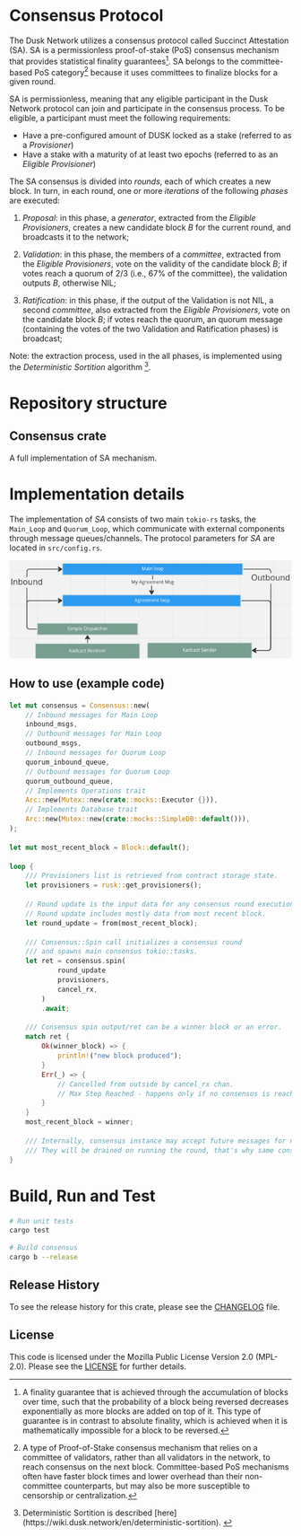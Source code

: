# Consensus Protocol

The Dusk Network utilizes a consensus protocol called Succinct Attestation (SA). SA is a permissionless proof-of-stake (PoS) consensus mechanism that provides statistical finality guarantees[^1]. SA belongs to the committee-based PoS category[^2] because it uses committees to finalize blocks for a given round.

SA is permissionless, meaning that any eligible participant in the Dusk Network protocol can join and participate in the consensus process. To be eligible, a participant must meet the following requirements:

 - Have a pre-configured amount of DUSK locked as a stake (referred to as a _Provisioner_)
 - Have a stake with a maturity of at least two epochs (referred to as an _Eligible Provisioner_)

The SA consensus is divided into _rounds_, each of which creates a new block. In turn, in each round, one or more _iterations_ of the following _phases_ are executed:

  1. _Proposal_: in this phase, a _generator_, extracted from the _Eligible Provisioners_, creates a new candidate block $B$ for the current round, and broadcasts it to the network;
  
  2. _Validation_: in this phase, the members of a _committee_, extracted from the _Eligible Provisioners_, vote on the validity of the candidate block $B$; 
  if votes reach a quorum of $2/3$ (i.e., 67% of the committee), the validation outputs $B$, otherwise NIL;

  3. _Ratification_: in this phase, if the output of the Validation is not NIL, a second _committee_, also extracted from the _Eligible Provisioners_, vote on the candidate block $B$;
  if votes reach the quorum, an quorum message (containing the votes of the two Validation and Ratification phases) is broadcast;

Note: the extraction process, used in the all phases, is implemented using the _Deterministic Sortition_ algorithm [^3]. 


# Repository structure

## Consensus crate
A full implementation of SA mechanism.

# Implementation details
The implementation of *SA* consists of two main `tokio-rs` tasks, the `Main_Loop` and `Quorum_Loop`, which communicate with external components through message queues/channels. The protocol parameters for *SA* are located in `src/config.rs`.

 ![Screenshot](node.png)

## How to use (example code)
```rust
let mut consensus = Consensus::new(
	// Inbound messages for Main Loop
	inbound_msgs,
	// Outbound messages for Main Loop
	outbound_msgs,
	// Inbound messages for Quorum Loop
	quorum_inbound_queue,
	// Outbound messages for Quorum Loop
    quorum_outbound_queue,
	// Implements Operations trait
	Arc::new(Mutex::new(crate::mocks::Executor {})),
	// Implements Database trait
	Arc::new(Mutex::new(crate::mocks::SimpleDB::default())),
);

let mut most_recent_block = Block::default();

loop {
	/// Provisioners list is retrieved from contract storage state.
	let provisioners = rusk::get_provisioners();

	// Round update is the input data for any consensus round execution.
	// Round update includes mostly data from most recent block. 
	let round_update = from(most_recent_block);

	/// Consensus::Spin call initializes a consensus round
	/// and spawns main consensus tokio::tasks.
	let ret = consensus.spin(
			round_update
			provisioners,
			cancel_rx,
		)
		.await;

	/// Consensus spin output/ret can be a winner block or an error. 
	match ret {
		Ok(winner_block) => { 
			println!("new block produced");
		}
		Err(_) => {
			// Cancelled from outside by cancel_rx chan.
			// Max Step Reached - happens only if no consensus is reached for up to 213 steps/71 iterations.
		}
	}
	most_recent_block = winner;

	/// Internally, consensus instance may accept future messages for next round. 
	/// They will be drained on running the round, that's why same consensus instance is used for all round executions.
}
```

# Build, Run and Test
```bash
# Run unit tests
cargo test
```

```bash
# Build consensus
cargo b --release
```

[^1]: A finality guarantee that is achieved through the accumulation of blocks over time, such that the probability of a block being reversed decreases exponentially as more blocks are added on top of it. This type of guarantee is in contrast to absolute finality, which is achieved when it is mathematically impossible for a block to be reversed.
[^2]: A type of Proof-of-Stake consensus mechanism that relies on a committee of validators, rather than all validators in the network, to reach consensus on the next block. Committee-based PoS mechanisms often have faster block times and lower overhead than their non-committee counterparts, but may also be more susceptible to censorship or centralization.
[^3]: <!-- TODO: add short description here --> Deterministic Sortition is described [here](https://wiki.dusk.network/en/deterministic-sortition). 
[^4]: Kadcast is a decentralized protocol used for efficient communication between nodes in a network. It is based on the Kademlia algorithm and maintains a routing table to find the best path to another node. Kadcast is commonly used in decentralized systems, such as decentralized applications (DApps) and decentralized file sharing systems, to send messages and data between nodes in a fast and reliable manner. One of the main advantages of Kadcast is its decentralized nature, which makes it resistant to censorship and other forms of interference, making it a popular choice for applications that require decentralization. Please find the whitepaper [here](https://eprint.iacr.org/2021/996). Dusk's implementation can be found [on its repo](https://github.com/dusk-network/kadcast).

## Release History

To see the release history for this crate, please see the [CHANGELOG](./CHANGELOG.md) file.

## License

This code is licensed under the Mozilla Public License Version 2.0 (MPL-2.0). Please see the [LICENSE](./LICENSE) for further details.
